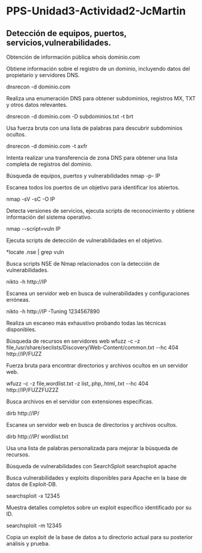 # PPS-Unidad3-Actividad2-JcMartin
## Detección de equipos, puertos, servicios,vulnerabilidades.


Obtención de información pública
whois dominio.com


Obtiene información sobre el registro de un dominio, incluyendo datos del propietario y servidores DNS.


dnsrecon -d dominio.com


Realiza una enumeración DNS para obtener subdominios, registros MX, TXT y otros datos relevantes.


dnsrecon -d dominio.com -D subdominios.txt -t brt


Usa fuerza bruta con una lista de palabras para descubrir subdominios ocultos.


dnsrecon -d dominio.com -t axfr


Intenta realizar una transferencia de zona DNS para obtener una lista completa de registros del dominio.



Búsqueda de equipos, puertos y vulnerabilidades
nmap -p- IP


Escanea todos los puertos de un objetivo para identificar los abiertos.


nmap -sV -sC -O IP


Detecta versiones de servicios, ejecuta scripts de reconocimiento y obtiene información del sistema operativo.


nmap --script=vuln IP


Ejecuta scripts de detección de vulnerabilidades en el objetivo.


*locate .nse | grep vuln


Busca scripts NSE de Nmap relacionados con la detección de vulnerabilidades.


nikto -h http://IP


Escanea un servidor web en busca de vulnerabilidades y configuraciones erróneas.


nikto -h http://IP -Tuning 1234567890


Realiza un escaneo más exhaustivo probando todas las técnicas disponibles.



Búsqueda de recursos en servidores web
wfuzz -c -z file,/usr/share/seclists/Discovery/Web-Content/common.txt --hc 404 http://IP/FUZZ


Fuerza bruta para encontrar directorios y archivos ocultos en un servidor web.


wfuzz -c -z file,wordlist.txt -z list,.php,.html,.txt --hc 404 http://IP/FUZZFUZ2Z


Busca archivos en el servidor con extensiones específicas.


dirb http://IP/


Escanea un servidor web en busca de directorios y archivos ocultos.


dirb http://IP/ wordlist.txt


Usa una lista de palabras personalizada para mejorar la búsqueda de recursos.



Búsqueda de vulnerabilidades con SearchSploit
searchsploit apache


Busca vulnerabilidades y exploits disponibles para Apache en la base de datos de Exploit-DB.


searchsploit -x 12345


Muestra detalles completos sobre un exploit específico identificado por su ID.


searchsploit -m 12345


Copia un exploit de la base de datos a tu directorio actual para su posterior análisis y prueba.


